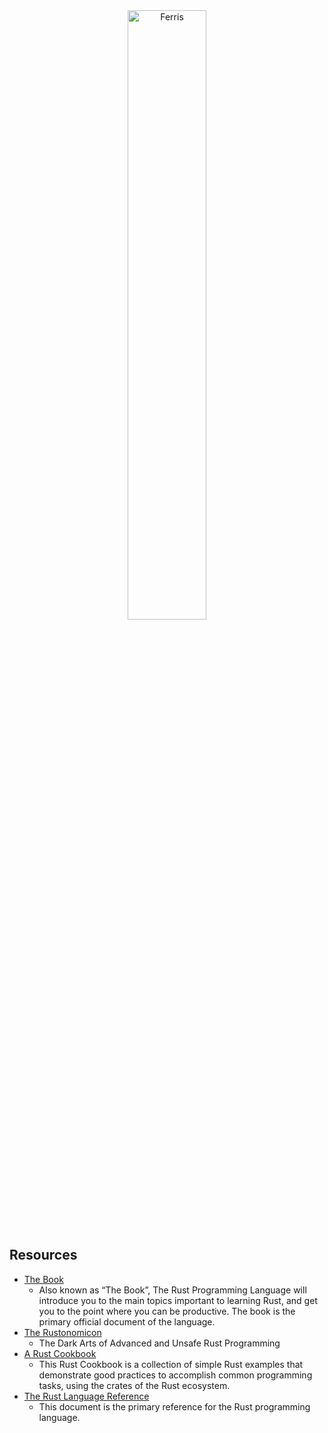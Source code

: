 <div align="center">
  <a href="https://github.com/rust-lang/rust">
    <img src="http://www.rustacean.net/assets/rustacean-flat-happy.png" alt="Ferris" width="50%" title="Ferris the crab">
    <!-- <img src="https://upload.wikimedia.org/wikipedia/commons/thumb/d/d5/Rust_programming_language_black_logo.svg/1200px-Rust_programming_language_black_logo.svg.png" alt="rust" title="rust" width="50%"> -->
  </a>
</div>

## Resources
- [The Book](https://doc.rust-lang.org/book/second-edition/index.html)
  - Also known as “The Book”, The Rust Programming Language will introduce you to the main topics important to learning Rust, and get you to the point where you can be productive. The book is the primary official document of the language.
- [The Rustonomicon](https://github.com/rust-lang-nursery/nomicon)
  - The Dark Arts of Advanced and Unsafe Rust Programming
- [A Rust Cookbook](https://rust-lang-nursery.github.io/rust-cookbook/)
  - This Rust Cookbook is a collection of simple Rust examples that demonstrate good practices to accomplish common programming tasks, using the crates of the Rust ecosystem.
- [The Rust Language Reference](https://doc.rust-lang.org/nightly/reference/)
  - This document is the primary reference for the Rust programming language.
